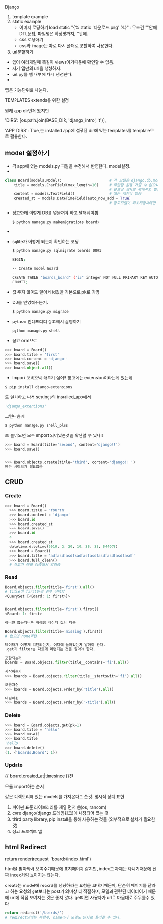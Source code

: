 Django

1. template example
2. static example
   - 이미지 로딩하기
     load static
     "{% static '다운로드.png' %}" : 무조건 ""안에 DTL문법, 파일명은 확장명까지, ''안에.
   - css 로딩하기
   - css와 image는 따로 다시 폴더로 분할하여 사용한다.
3.  url분할하기
   - 앱이 여러개일때 똑같이 views이기때문에 확인할 수 없음.
   - 자기 앱만의 url을 생성하자.
   - url.py를 앱 내부에 다시 생성한다.
   - 

앱은 기능단위로 나눈다.

TEMPLATES extends를 위한 설정

원래 app dir먼저 봤지만

'DIRS': [os.path.join(BASE_DIR, 'django_intro', 't')],

'APP_DIRS': True,는 installed app에 설정된 dir에 있는 templates를 template으로 활용한다.





## model 설정하기

- 각 app에 있는 models.py 파일을 수정해서 반영한다. model설정.
- 

~~~python
class Board(models.Model):                      # 각 모델은 django.db.models.Model 클래스의 서브 클래스로 표현된다.
    title = models.CharField(max_length=10)     # 무한정 값을 가질 수 없으니까 필수인자로 무조건 max값을 가져야함.
                                                # 유효성 검사를 위해서도 필요.
    content = models.TextField()                # 얘는 제한이 없음
    created_at = models.DateTimeField(auto_now_add = True)
												# 장고모델이 최초저장시에만 현재 날짜를 적용
~~~

- 장고한테 이렇게 DB를 넣을꺼야 하고 말해줘야함

  ~~~bash
  $ python manage.py makemigrations boards
  ~~~

- 

- sqlite가 어떻게 되는지 확인하는 코딩

  ~~~bash
  $ python manage.py sqlmigrate boards 0001
  ~~~

  ~~~bash
  BEGIN;
  --
  -- Create model Board
  --
  CREATE TABLE "boards_board" ("id" integer NOT NULL PRIMARY KEY AUTOINCREMENT, "title" varchar(10) NOT NULL, "content" text NOT NULL, "created_at" datetime NOT NULL);
  COMMIT;
  ~~~

- 값 주지 않아도 알아서 id값을 기본으로 pk로 가짐

- DB를 반영해주는거.


  ~~~bash
  $ python manage.py migrate
  ~~~

- python 인터프리터 장고에서 실행하기


  ~~~python
  python manage.py shell
  ~~~

- 장고 orm으로 

~~~python
>>> board = Board()
>>> board.title = 'first'
>>> board.content = 'django!'
>>> board.save()
>>> board.object.all()
~~~

-  import 꼬박꼬박 해주기 싫어!!
  장고에는 extension이라는게 있는데

  ~~~bash	
  $ pip install django-extensions
  ~~~

  로 설치하고 나서 settings의 installed_app에서

  ~~~python
  'django_extentions'
  ~~~

  그런다음에 

  ~~~bash
  $ python manage.py shell_plus
  ~~~

  로 들어오면 모두 import 되어있는것을 확인할 수 있다!!

  ~~~python
  >>> board = Board(title='second', content='django!!')
  >>> board.save()
  
  
  >>> Board.objects.create(title='third', content='django!!!')
  얘는 세이브가 필요없음
  ~~~



## CRUD

### Create

~~~python
>>> board = Board()
  >>> board.title = 'fourth'
  >>> board.content = 'django'
  >>> board.id
  >>> board.created_at
  >>> board.save()
  >>> board.id
  4
  >>> board.created_at
  datetime.datetime(2019, 2, 20, 10, 35, 33, 544975)
  >>> board = Board()
  >>> board.title = 'adfasdfasdfsadfasfasdfasdfasdfasdfasdf'
  >>> board.full_clean()
  # 장고가 얘를 검증해서 알려줌
~~~



### Read

~~~python
Board.objects.filter(title='first').all()
# title이 first인걸 전부 선택함
<QuerySet [<Board: 1: first>]>


Board.objects.filter(title='first').first()
<Board: 1: first>

하나만 뽑는거니까 위에랑 데이터 값이 다름

Board.objects.filter(title='missing').first()
# 없으면 none리턴

데이터가 어떻게 리턴되는지, 어디에 들어있는지 알아야 한다.
.get과 filter는 다르게 리턴되는 것을 알아야 한다.

포함되는거
boards = Board.objects.filter(title__contains='fi').all()

시작하는거
>>> boards = Board.objects.filter(title__startswith='fi').all()

오름차순
>>> boards = Board.objects.order_by('title').all()

내림차순
>>> boards = Board.objects.order_by('-title').all()


~~~



### Delete

~~~python
>>> board = Board.objects.get(pk=1)
>>> board.title = 'hello'
>>> board.save()
>>> board.title
'hello'
>>> board.delete()
(1, {'boards.Board': 1})
~~~



### Update









{{ board.created_at|timesince }}전







모듈 import하는 순서

같은 디렉토리에 있는 models를 가져온다고 쓴것. 명시적 상대 표현
1. 파이썬 표준 라이브러리를 제일 먼저 씀(os, random)
2. core django(django 프레임워크)에 내장되어 있는 것
3. third party library, pip install을 통해 사용하는 것들 (외부적으로 설치가 필요한것)
4. 장고 프로젝트 앱





## html Redirect

return render(request, 'boards/index.html')

html을 받아와서 보여주기때문에 표지페이지 같지만, index그 자체는 아니기때문에 진짜 index처럼 보이지는 않는다.

create는 model에 record를 생성하라는 요청을 보내기때문에, 단순히 페이지를 달라고 하는 요청의  get보다는  post가 의미상 더 적절하며, 모델과 관련된 데이터이기 때문에 url에 직접 보여지는 것은 좋지 않다. get이면 사용자가 url로 마음대로 주무를수 있다.

```python
return redirect('/boards/')
# redirect안에는 뷰함수, name이나 모델도 인자로 들어갈 수 있다.
```
